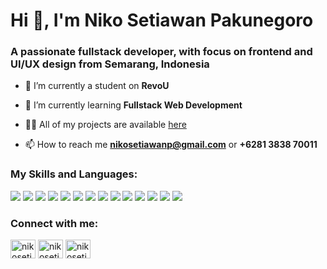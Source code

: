 <h1>Hi 👋, I'm Niko Setiawan Pakunegoro</h1>
<h3>A passionate fullstack developer, with focus on frontend and UI/UX design from Semarang, Indonesia</h3>

- 🔭 I’m currently a student on **RevoU**

- 🌱 I’m currently learning **Fullstack Web Development**

- 👨‍💻 All of my projects are available [here](https://github.com/nikosetiawanp?tab=repositories)

- 📫 How to reach me **nikosetiawanp@gmail.com** or **+6281 3838 70011**

<h3 align="left">My Skills and Languages:</h3>
<div>
<img src = "https://img.shields.io/badge/HTML5-E34F26?style=for-the-badge&logo=html5&logoColor=white"/>
<img src = "https://img.shields.io/badge/CSS3-1572B6?style=for-the-badge&logo=css3&logoColor=white"/>
<img src = "https://img.shields.io/badge/Tailwind_CSS-38B2AC?style=for-the-badge&logo=tailwind-css&logoColor=white"/>
<img src = "https://img.shields.io/badge/Figma-F24E1E?style=for-the-badge&logo=figma&logoColor=white"/>
<img src = "https://img.shields.io/badge/JavaScript-F7DF1E?style=for-the-badge&logo=javascript&logoColor=black"/>
<img src = "https://img.shields.io/badge/Node.js-43853D?style=for-the-badge&logo=node.js&logoColor=white"/>
<img src = "https://img.shields.io/badge/Express.js-404D59?style=for-the-badge"/>
  <img src = "https://img.shields.io/badge/NEST.JS-red?style=for-the-badge&logo=appveyor?color=#E21F50"/>
<img src = "https://img.shields.io/badge/Google_Cloud-4285F4?style=for-the-badge&logo=google-cloud&logoColor=white"/>
<img src = "https://img.shields.io/badge/PostgreSQL-316192?style=for-the-badge&logo=postgresql&logoColor=white"/>
<img src = "https://img.shields.io/badge/MongoDB-4EA94B?style=for-the-badge&logo=mongodb&logoColor=white"/>
<img src = "https://img.shields.io/badge/GIT-E44C30?style=for-the-badge&logo=git&logoColor=white"/>
 <img src = "https://img.shields.io/badge/Adobe%20Photoshop-31A8FF?style=for-the-badge&logo=Adobe%20Photoshop&logoColor=black"/>
<img src = "https://img.shields.io/badge/Adobe%20Illustrator-FF9A00?style=for-the-badge&logo=adobe%20illustrator&logoColor=white"/>
</div>

<h3 align="left">Connect with me:</h3>


<p align="left">
<a href="https://linkedin.com/in/nikosetiawanp" target="blank"><img align="center" src="https://img.shields.io/badge/LinkedIn-0077B5?style=for-the-badge&logo=linkedin&logoColor=white" alt="nikosetiawanp" height="30" width="40" /></a>
<a href="https://twitter.com/nikosetiawanp" target="blank"><img align="center" src="https://img.shields.io/badge/LinkedIn-0077B5?style=for-the-badge&logo=linkedin&logoColor=white" alt="nikosetiawanp" height="30" width="40" /></a>
<a href="https://www.codewars.com/users/nikosetiawanp" target="blank"><img align="center" src="https://img.shields.io/badge/Codewars-B1361E?style=for-the-badge&logo=Codewars&logoColor=white" alt="nikosetiawanp" height="30" width="40" /></a>
</p>


